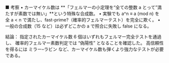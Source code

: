■ 考察
	•	カーマイケル数は **「フェルマーの小定理を“全ての整数 a とって”満たすが素数では無い」**という特殊な合成数。
	•	実験でも a^n ≡ a (mod n) を 全 a < n で満たし、fast-prime?（確率的フェルマーテスト）を完全に欺く。
	•	一般の合成数（15 など）は必ずどこかの a で照合に失敗し false になる。

結論：
指定されたカーマイケル数 6 個はいずれもフェルマー完全テストを通過し、
確率的フェルマー素数判定では “偽陽性” となることを確認した。
高信頼性を得るには ミラー–ラビン など、カーマイケル数も弾くより強力なテストが必要である。
